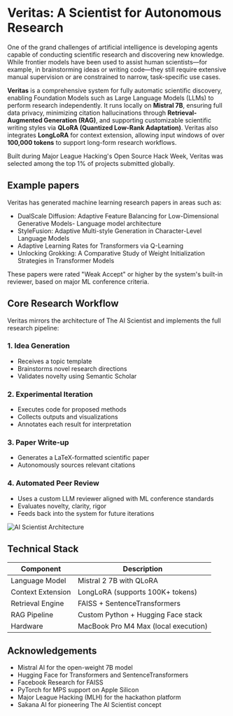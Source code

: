 # Veritas: A Scientist for Autonomous Research

One of the grand challenges of artificial intelligence is developing agents capable of conducting scientific research and discovering new knowledge. While frontier models have been used to assist human scientists—for example, in brainstorming ideas or writing code—they still require extensive manual supervision or are constrained to narrow, task-specific use cases.

**Veritas** is a comprehensive system for fully automatic scientific discovery, enabling Foundation Models such as Large Language Models (LLMs) to perform research independently. It runs locally on **Mistral 7B**, ensuring full data privacy, minimizing citation hallucinations through **Retrieval-Augmented Generation (RAG)**, and supporting customizable scientific writing styles via **QLoRA (Quantized Low-Rank Adaptation)**. Veritas also integrates **LongLoRA** for context extension, allowing input windows of over **100,000 tokens** to support long-form research workflows.

Built during Major League Hacking's Open Source Hack Week, Veritas was selected among the top 1% of projects submitted globally.

## Example papers

Veritas has generated machine learning research papers in areas such as:

- DualScale Diffusion: Adaptive Feature Balancing for Low-Dimensional Generative Models- Language model architecture
- StyleFusion: Adaptive Multi-style Generation in Character-Level Language Models
- Adaptive Learning Rates for Transformers via Q-Learning
- Unlocking Grokking: A Comparative Study of Weight Initialization Strategies in Transformer Models

These papers were rated "Weak Accept" or higher by the system's built-in reviewer, based on major ML conference criteria.

## Core Research Workflow

Veritas mirrors the architecture of The AI Scientist and implements the full research pipeline:

### 1. Idea Generation
- Receives a topic template
- Brainstorms novel research directions
- Validates novelty using Semantic Scholar

### 2. Experimental Iteration
- Executes code for proposed methods
- Collects outputs and visualizations
- Annotates each result for interpretation

### 3. Paper Write-up
- Generates a LaTeX-formatted scientific paper
- Autonomously sources relevant citations

### 4. Automated Peer Review
- Uses a custom LLM reviewer aligned with ML conference standards
- Evaluates novelty, clarity, rigor
- Feeds back into the system for future iterations

![AI Scientist Architecture](https://drive.google.com/file/d/1ol5MVNJLhtAX_8ysFi5-r_VHT4NpkD1G/view?usp=sharing)

## Technical Stack

| Component           | Description                          |
|---------------------|--------------------------------------|
| Language Model      | Mistral 2 7B with QLoRA               |
| Context Extension   | LongLoRA (supports 100K+ tokens)      |
| Retrieval Engine    | FAISS + SentenceTransformers          |
| RAG Pipeline        | Custom Python + Hugging Face stack    |
| Hardware            | MacBook Pro M4 Max (local execution)  |

## Acknowledgements

- Mistral AI for the open-weight 7B model  
- Hugging Face for Transformers and SentenceTransformers  
- Facebook Research for FAISS  
- PyTorch for MPS support on Apple Silicon  
- Major League Hacking (MLH) for the hackathon platform  
- Sakana AI for pioneering The AI Scientist concept  
